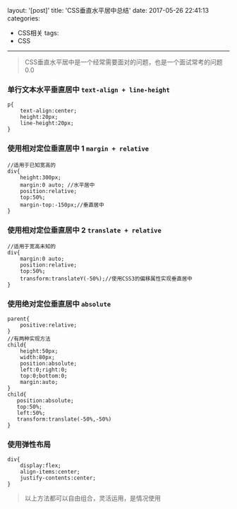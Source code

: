 layout: '[post]'
title: 'CSS垂直水平居中总结'
date: 2017-05-26 22:41:13
categories:
- CSS相关
tags:
- CSS
---
> CSS垂直水平居中是一个经常需要面对的问题，也是一个面试常考的问题 0.0

### 单行文本水平垂直居中 `text-align + line-height`
```
p{
    text-align:center;
    height:20px;
    line-height:20px;
}
```
<!--more-->
### 使用相对定位垂直居中 1 `margin + relative`
```
//适用于已知宽高的
div{
    height:300px;
    margin:0 auto; //水平居中
    position:relative;
    top:50%;
    margin-top:-150px;//垂直居中
}
```
### 使用相对定位垂直居中 2 `translate + relative`
```
//适用于宽高未知的
div{
    margin:0 auto;
    position:relative;
    top:50%;
    transform:translateY(-50%);//使用CSS3的偏移属性实现垂直居中
}
```
### 使用绝对定位垂直居中 `absolute`
```
parent{
    positive:relative;
}
//有两种实现方法
child{
    height:50px;
    width:80px;
    position:absolute;
    left:0;right:0;
    top:0;bottom:0;
    margin:auto;
}
child{
   position:absolute;
   top:50%;
   left:50%;
   transform:translate(-50%,-50%)
}
```
### 使用弹性布局
```
div{
    display:flex;
    align-items:center;
    justify-contents:center;
}
```
> 以上方法都可以自由组合，灵活运用，是情况使用